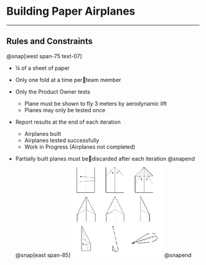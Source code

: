 # Building Paper Airplanes
---
## Rules and Constraints
@snap[west span-75 text-07]
- ¼ of a sheet of paper
- Only one fold at a time perteam member
- Only the Product Owner tests
    - Plane must be shown to fly 3 meters by aerodynamic lift
    - Planes may only be tested once

- Report results at the end of each iteration
    - Airplanes built
    - Airplanes tested successfully
    - Work in Progress (Airplanes not completed)

- Partially built planes must bediscarded after each iteration
@snapend
@snap[east span-85]
![](assets/img/airplanes.png)
@snapend
